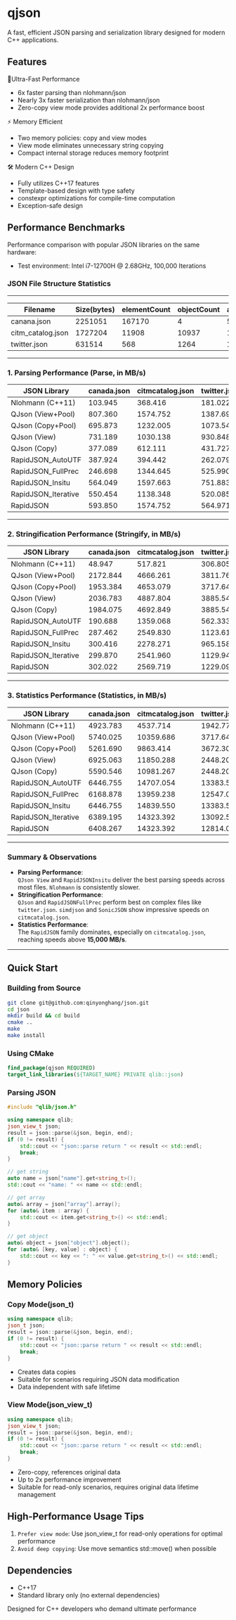 # qjson

A fast, efficient JSON parsing and serialization library designed for modern C++ applications.

## Features

🚀Ultra-Fast Performance
* 6x faster parsing than nlohmann/json
* Nearly 3x faster serialization than nlohmann/json
* Zero-copy view mode provides additional 2x performance boost


⚡ Memory Efficient
* Two memory policies: copy and view modes
* View mode eliminates unnecessary string copying
* Compact internal storage reduces memory footprint

🛠 Modern C++ Design
* Fully utilizes C++17 features
* Template-based design with type safety
* constexpr optimizations for compile-time computation
* Exception-safe design

## Performance Benchmarks

Performance comparison with popular JSON libraries on the same hardware:
+ Test environment: Intel i7-12700H @ 2.68GHz, 100,000 Iterations

### JSON File Structure Statistics
---
| Filename | Size(bytes) | elementCount | objectCount | arrayCount | numberCount | stringCount | trueCount | falseCount | nullCount |
| -------- | ----------- | ------------ | ----------- | ---------- | ----------  | ----------  | --------- | ---------- | --------- |
| canana.json | 2251051 | 167170 | 4 | 56045 | 111126 | 12 | 0 | 0 | 0 |
| citm_catalog.json | 1727204 | 11908 | 10937 | 10451 | 14392 | 26604 | 0 | 0 | 1263 |
| twitter.json | 631514 | 568 | 1264 | 1050 | 2109 | 18099 | 345 | 2446 | 1946 |
---
### 1. Parsing Performance (Parse, in MB/s)
| JSON Library            | canada.json | citmcatalog.json | twitter.json |
|-------------------------|-------------|------------------|--------------|
| Nlohmann (C++11) | 103.945 | 368.416 | 181.022 |
| QJson (View+Pool) | 807.360 | 1574.752 | 1387.693 |
| QJson (Copy+Pool) | 695.873 | 1232.005 | 1073.545 |
| QJson (View) | 731.189 | 1030.138 | 930.848 |
| QJson (Copy) | 377.089 | 612.111 | 431.727 |
| RapidJSON_AutoUTF | 387.924 | 394.442 | 262.079 |
| RapidJSON_FullPrec | 246.698 | 1344.645 | 525.990 |
| RapidJSON_Insitu | 564.049 | 1597.663 | 751.883 |
| RapidJSON_Iterative | 550.454 | 1138.348 | 520.085 |
| RapidJSON | 593.850 | 1574.752 | 564.971 |
---
### 2. Stringification Performance (Stringify, in MB/s)
| JSON Library            | canada.json | citmcatalog.json | twitter.json |
|-------------------------|-------------|------------------|--------------|
| Nlohmann (C++11) | 48.947 | 517.821 | 306.805 |
| QJson (View+Pool) | 2172.844 | 4666.261 | 3811.764 |
| QJson (Copy+Pool) | 1953.384 | 4653.079 | 3717.646 |
| QJson (View) | 2036.783 | 4887.804 | 3885.540 |
| QJson (Copy) | 1984.075 | 4692.849 | 3885.540 |
| RapidJSON_AutoUTF | 190.688 | 1359.068 | 562.333 |
| RapidJSON_FullPrec | 287.462 | 2549.830 | 1123.617 |
| RapidJSON_Insitu | 300.416 | 2278.271 | 965.158 |
| RapidJSON_Iterative | 299.870 | 2541.960 | 1129.941 |
| RapidJSON | 302.022 | 2569.719 | 1229.099 |
---
### 3. Statistics Performance (Statistics, in MB/s)
| JSON Library            | canada.json | citmcatalog.json | twitter.json |
|-------------------------|-------------|------------------|--------------|
| Nlohmann (C++11) | 4923.783 | 4537.714 | 1942.770 |
| QJson (View+Pool) | 5740.025 | 10359.686 | 3717.646 |
| QJson (Copy+Pool) | 5261.690 | 9863.414 | 3672.309 |
| QJson (View) | 6925.063 | 11850.288 | 2448.206 |
| QJson (Copy) | 5590.546 | 10981.267 | 2448.206 |
| RapidJSON_AutoUTF | 6446.755 | 14707.054 | 13383.526 |
| RapidJSON_FullPrec | 6168.878 | 13959.238 | 12547.056 |
| RapidJSON_Insitu | 6446.755 | 14839.550 | 13383.526 |
| RapidJSON_Iterative | 6389.195 | 14323.392 | 13092.580 |
| RapidJSON | 6408.267 | 14323.392 | 12814.015 |
---
### Summary & Observations
- **Parsing Performance**:  
  `QJson View` and `RapidJSONInsitu` deliver the best parsing speeds across most files. `Nlohmann` is consistently slower.
- **Stringification Performance**:  
  `QJson` and `RapidJSONFullPrec` perform best on complex files like `twitter.json`. `simdjson` and `SonicJSON` show impressive speeds on `citmcatalog.json`.
- **Statistics Performance**:  
  The `RapidJSON` family dominates, especially on `citmcatalog.json`, reaching speeds above **15,000 MB/s**.
---

## Quick Start

### Building from Source

```bash
git clone git@github.com:qinyonghang/json.git
cd json
mkdir build && cd build
cmake ..
make
make install
```

### Using CMake

```cmake
find_package(qjson REQUIRED)
target_link_libraries(${TARGET_NAME} PRIVATE qlib::json)
```

### Parsing JSON

```cpp
#include "qlib/json.h"

using namespace qlib;
json_view_t json;
result = json::parse(&json, begin, end);
if (0 != result) {
    std::cout << "json::parse return " << result << std::endl;
    break;
}

// get string
auto name = json["name"].get<string_t>();
std::cout << "name: " << name << std::endl;

// get array
auto& array = json["array"].array();
for (auto& item : array) {
    std::cout << item.get<string_t>() << std::endl;
}

// get object
auto& object = json["object"].object();
for (auto& [key, value] : object) {
    std::cout << key << ": " << value.get<string_t>() << std::endl;
}
```

## Memory Policies

### Copy Mode(json_t)

```cpp
using namespace qlib;
json_t json;
result = json::parse(&json, begin, end);
if (0 != result) {
    std::cout << "json::parse return " << result << std::endl;
    break;
}
```

* Creates data copies
* Suitable for scenarios requiring JSON data modification
* Data independent with safe lifetime

### View Mode(json_view_t)

```cpp
using namespace qlib;
json_view_t json;
result = json::parse(&json, begin, end);
if (0 != result) {
    std::cout << "json::parse return " << result << std::endl;
    break;
}
```

* Zero-copy, references original data
* Up to 2x performance improvement
* Suitable for read-only scenarios, requires original data lifetime management

## High-Performance Usage Tips

1. `Prefer view mode`: Use json_view_t for read-only operations for optimal performance
2. `Avoid deep copying`: Use move semantics std::move() when possible

## Dependencies

* C++17
* Standard library only (no external dependencies)

Designed for C++ developers who demand ultimate performance
